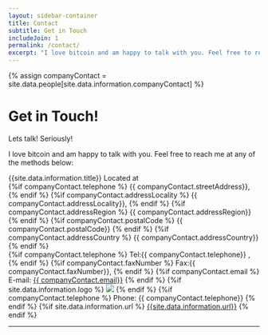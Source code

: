 ```yaml
---
layout: sidebar-container
title: Contact
subtitle: Get in Touch 
includeJoin: 1
permalink: /contact/
excerpt: "I love bitcoin and am happy to talk with you. Feel free to reach me at any of the methods below: Tel:(517) 944-1872, dave@bitcoinbulls.net "
---
```

{% assign companyContact = site.data.people[site.data.information.companyContact] %}

# Get in Touch!

Lets talk! Seriously!

I love bitcoin and am happy to talk with you. Feel free to reach me at any of the methods below:

<div itemscope itemtype="http://schema.org/Organization"> 
   <span itemprop="name">{{site.data.information.title}}</span> 
   Located at 
   <div itemprop="address" itemscope itemtype="http://schema.org/PostalAddress">
      {%if companyContact.telephone %} <span itemprop="streetAddress">{{ companyContact.streetAddress}}</span>, {% endif %}
      {%if companyContact.addressLocality %} <span itemprop="addressLocality">{{ companyContact.addressLocality}}</span>, {% endif %}
      {%if companyContact.addressRegion %} <span itemprop="addressRegion">{{ companyContact.addressRegion}}</span> {% endif %}
      {%if companyContact.postalCode %} <span itemprop="postalCode">{{ companyContact.postalCode}}</span> {% endif %}
      {%if companyContact.addressCountry %} <span itemprop="addressCountry">{{ companyContact.addressCountry}}</span> {% endif %}
   </div>
   {%if companyContact.telephone %} Tel:<span itemprop="telephone">{{ companyContact.telephone}} </span>, {% endif %}
   {%if companyContact.faxNumber %} Fax:<span itemprop="faxNumber">{{ companyContact.faxNumber}}</span>, {% endif %}
   {%if companyContact.email %} E-mail: <a href="mailto:{{companyContact.email}}"><span itemprop="email">{{ companyContact.email}}</span></a> {% endif %}
  {%if site.data.information.logo %} <img itemprop="logo" src="{{site.data.information.logo }}" /> {% endif %}
   {%if companyContact.telephone %} Phone: <span itemprop="telephone">{{ companyContact.telephone}}</span> {% endif %}
   {%if site.data.information.url %} <a href="{{site.data.information.url}}" itemprop="url">{{site.data.information.url}}</a> {% endif %}
</div>

<hr />